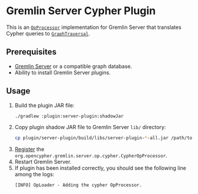 # Gremlin Server Cypher Plugin

This is an [`OpProcessor`](https://tinkerpop.apache.org/docs/current/reference/#opprocessor-configurations) implementation for Gremlin Server that translates Cypher queries to [`GraphTraversal`](https://tinkerpop.apache.org/docs/current/reference/#traversal).

## Prerequisites

- [Gremlin Server](https://tinkerpop.apache.org/)  or a compatible graph database.
- Ability to install Gremlin Server plugins.

## Usage

1. Build the plugin JAR file:
   ```sh
   ./gradlew :plugin:server-plugin:shadowJar
   ```
1. Copy plugin shadow JAR file to Gremlin Server `lib/` directory:
   ```sh
   cp plugin/server-plugin/build/libs/server-plugin-*-all.jar /path/to/gremlin-server/lib/
   ```
1. [Register](https://tinkerpop.apache.org/docs/current/reference/#opprocessor-configurations) the `org.opencypher.gremlin.server.op.cypher.CypherOpProcessor`.
1. Restart Gremlin Server.
1. If plugin has been installed correctly, you should see the following line among the logs:
   ```
   [INFO] OpLoader - Adding the cypher OpProcessor.
   ```

